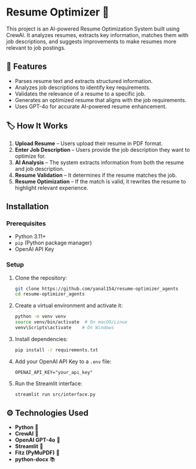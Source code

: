 # Resume Optimizer 📝

This project is an AI-powered Resume Optimization System built using CrewAI. It analyzes resumes, extracts key information, matches them with job descriptions, and suggests improvements to make resumes more relevant to job postings.

## 🚀 Features

- Parses resume text and extracts structured information.
- Analyzes job descriptions to identify key requirements.
- Validates the relevance of a resume to a specific job.
- Generates an optimized resume that aligns with the job requirements.
- Uses GPT-4o for accurate AI-powered resume enhancement.

## 🏷️ How It Works

1. **Upload Resume** – Users upload their resume in PDF format.
2. **Enter Job Description** – Users provide the job description they want to optimize for.
3. **AI Analysis** – The system extracts information from both the resume and job description.
4. **Resume Validation** – It determines if the resume matches the job.
5. **Resume Optimization** – If the match is valid, it rewrites the resume to highlight relevant experience.

##  Installation

### Prerequisites
- Python 3.11+
- `pip` (Python package manager)
- OpenAI API Key

### Setup
1. Clone the repository:
   ```bash
   git clone https://github.com/yanal154/resume-optimizer_agents
   cd resume-optimizer_agents
   ```

2. Create a virtual environment and activate it:
   ```bash
   python -m venv venv
   source venv/bin/activate  # On macOS/Linux
   venv\Scripts\activate    # On Windows
   ```

3. Install dependencies:
   ```bash
   pip install -r requirements.txt
   ```

4. Add your OpenAI API Key to a `.env` file:
   ```env
   OPENAI_API_KEY="your_api_key"
   ```

5. Run the Streamlit interface:
   ```bash
   streamlit run src/interface.py
   ```

## ⚙️ Technologies Used

- **Python** 🐍
- **CrewAI** 🤖
- **OpenAI GPT-4o** 🧪
- **Streamlit** 🎨
- **Fitz (PyMuPDF)** 🌟
- **python-docx** 📚


